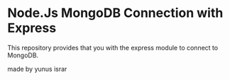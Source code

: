 # Node.Js MongoDB Connection with Express
This repository provides that you with the express module to connect to MongoDB.


made by yunus israr
